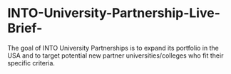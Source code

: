 # INTO-University-Partnership-Live-Brief-
The goal of INTO University Partnerships is to expand its portfolio in the USA and to target potential new partner universities/colleges who fit their specific criteria.
